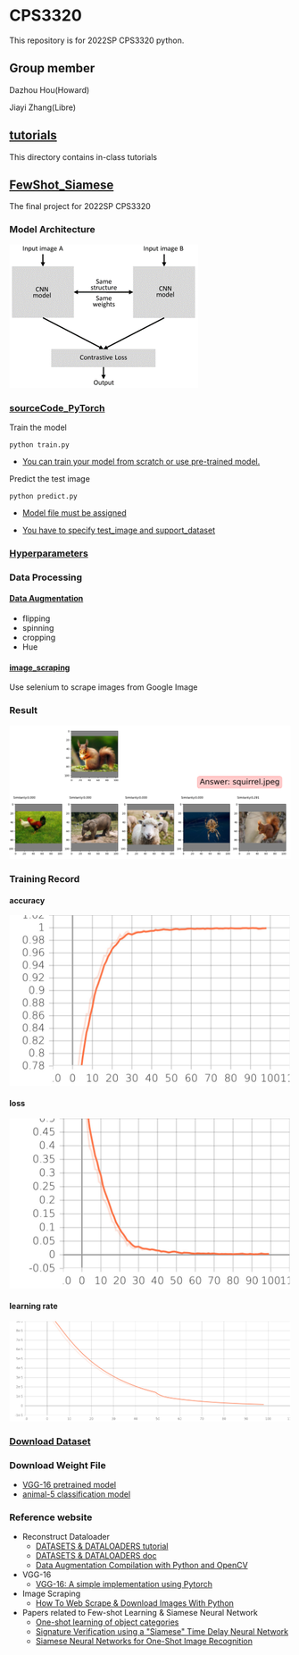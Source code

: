 # CPS3320
This repository is for 2022SP CPS3320 python.
## Group member
Dazhou Hou(Howard)

Jiayi Zhang(Libre)

## [tutorials](https://github.com/houd1018/CPS3320/tree/master/tutorials)

This directory contains in-class tutorials

## [FewShot_Siamese](https://github.com/houd1018/CPS3320/tree/master/FewShot_Siamese)

The final project for 2022SP CPS3320

### Model Architecture

![图片1](https://github.com/houd1018/CPS3320/blob/master/resource/%E5%9B%BE%E7%89%871.png)

### [sourceCode_PyTorch](https://github.com/houd1018/CPS3320/tree/master/FewShot_Siamese/sourceCode_PyTorch)

Train the model

```
python train.py
```

- <u>You can train your model from scratch or use pre-trained model.</u>

Predict the test image

```
python predict.py
```

- <u>Model file must be assigned</u>

- <u>You have to specify test_image and support_dataset</u>

### [Hyperparameters](https://github.com/houd1018/CPS3320/tree/master/FewShot_Siamese/sourceCode_PyTorch/runs)

### Data Processing

####  [Data Augmentation](https://github.com/houd1018/CPS3320/blob/master/FewShot_Siamese/sourceCode_PyTorch/utils/dataloader.py)

- flipping
- spinning
- cropping
- Hue

#### [image_scraping](https://github.com/houd1018/CPS3320/tree/master/FewShot_Siamese/image_scraping)

Use selenium to scrape images from Google Image

### Result

![output](https://github.com/houd1018/CPS3320/blob/master/resource/output.png)

### Training Record

#### accuracy

![Total-accuracy](https://github.com/houd1018/CPS3320/blob/master/resource/Total-accuracy.jpg)

#### loss

![Total-loss](https://github.com/houd1018/CPS3320/blob/master/resource/Total-Loss.jpg)

#### learning rate

![Learning-rate](https://github.com/houd1018/CPS3320/blob/master/resource/Learning-rate.jpg)

### [Download Dataset](https://drive.google.com/file/d/1LhxNkVzmsMFYYnZEHduBMbb4rIbjZG2W/view?usp=sharing)

### Download Weight File

- [VGG-16 pretrained model](https://drive.google.com/file/d/15zyOhp_RzO4r5494G_0isPmjXfJNPhOR/view?usp=sharing)
- [animal-5 classification model](https://drive.google.com/file/d/1rwu9e264xYzptNfgCuZkzD0C9lVyZuu9/view?usp=sharing)

### Reference website

- Reconstruct Dataloader
  - [DATASETS & DATALOADERS tutorial](https://pytorch.org/tutorials/beginner/basics/data_tutorial.html)
  - [DATASETS & DATALOADERS doc](https://pytorch.org/docs/stable/data.html?highlight=dataloader#torch.utils.data.DataLoader)
  - [Data Augmentation Compilation with Python and OpenCV](https://towardsdatascience.com/data-augmentation-compilation-with-python-and-opencv-b76b1cd500e0)
- VGG-16
  - [VGG-16: A simple implementation using Pytorch](https://medium.com/@tioluwaniaremu/vgg-16-a-simple-implementation-using-pytorch-7850be4d14a1)
- Image Scraping
  - [How To Web Scrape & Download Images With Python](https://www.youtube.com/watch?v=NBuED2PivbY)
- Papers related to Few-shot Learning & Siamese Neural Network
  - [One-shot learning of object categories](https://ieeexplore.ieee.org/abstract/document/1597116/)
  - [Signature Verification using a "Siamese" Time Delay Neural Network](https://proceedings.neurips.cc/paper/1993/hash/288cc0ff022877bd3df94bc9360b9c5d-Abstract.html)
  - [Siamese Neural Networks for One-Shot Image Recognition](http://www.cs.toronto.edu/~gkoch/files/msc-thesis.pdf)

